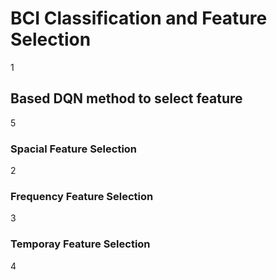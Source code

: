 # BCI Classification and Feature Selection
1
## Based DQN method to select feature
5
### Spacial Feature Selection
2
### Frequency Feature Selection
3
### Temporay Feature Selection
4
